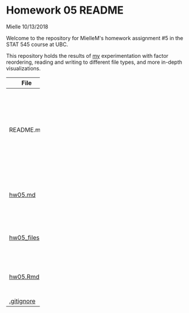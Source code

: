 Homework 05 README
================
Mielle
10/13/2018

Welcome to the repository for MielleM's homework assignment \#5 in the STAT 545 course at UBC.

This repository holds the results of [my](https://github.com/MielleM) experimentation with factor reordering, reading and writing to different file types, and more in-depth visualizations.

<table style="width:18%;">
<colgroup>
<col width="8%" />
<col width="9%" />
</colgroup>
<thead>
<tr class="header">
<th>File</th>
<th>About</th>
</tr>
</thead>
<tbody>
<tr class="odd">
<td>README.md</td>
<td>Introduction and orientation to contents of MielleM hw05 repo (you're here right now, so I'm not going to link it)</td>
</tr>
<tr class="even">
<td><a href="https://github.com/STAT545-UBC-students/hw05-MielleM/blob/master/hw05.md">hw05.md</a></td>
<td>The good stuff! Markdown file with hw05 assignment.</td>
</tr>
<tr class="odd">
<td><a href="https://github.com/STAT545-UBC-students/hw05-MielleM/tree/master/hw05_files/figure-markdown_github">hw05_files</a></td>
<td>contains graph images to display in .md file</td>
</tr>
<tr class="even">
<td><a href="https://github.com/STAT545-UBC-students/hw05-MielleM/blob/master/hw05.Rmd">hw05.Rmd</a></td>
<td>Rmd used to generate .md, just for reference + storage.</td>
</tr>
<tr class="odd">
<td><a href="https://github.com/STAT545-UBC-students/hw05-MielleM/blob/master/.gitignore">.gitignore</a></td>
<td>Git ignore</td>
</tr>
</tbody>
</table>
